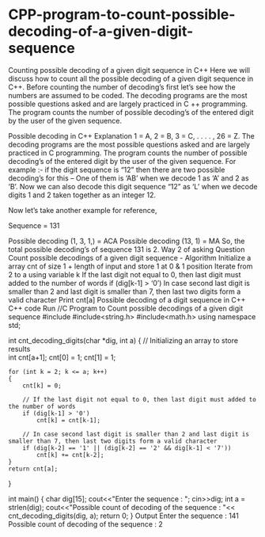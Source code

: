 # CPP-program-to-count-possible-decoding-of-a-given-digit-sequence

Counting possible decoding of a given digit sequence in C++
Here we will discuss how to count all the possible decoding of a given digit sequence in C++. Before counting the number of decoding’s first let’s see how the numbers are assumed to be coded. The decoding programs are the most possible questions asked and are largely practiced in C ++ programming. The program counts the number of possible decoding’s of the entered digit by the user of the given sequence.

Possible decoding in C++
Explanation
1 = A, 2 = B, 3 = C, . . . . , 26 = Z.
The decoding programs are the most possible questions asked and are largely practiced in C  programming. The program counts the number of possible decoding’s of the entered digit by the user of the given sequence.
For example :- if the digit sequence is “12” then there are two possible decoding’s for this – One of them is ‘AB’ when we decode 1 as ‘A’ and 2 as ‘B’. Now we can also decode this digit sequence “12” as ‘L’ when we decode digits 1 and 2 taken together as an integer 12.

Now let’s take another example for reference,

Sequence = 131

Possible decoding (1, 3, 1,)    = ACA
Possible decoding (13, 1)   = MA
So, the total possible decoding’s of sequence 131 is 2.
Way 2 of asking Question
Count possible decodings of a given digit sequence -
Algorithm
Initialize a array cnt of size 1 + length of input and store 1 at 0 & 1 position
Iterate from 2 to a using variable k
If the last digit not equal to 0, then last digit must added to the number of words if (dig[k-1] > ‘0’)
In case second last digit is smaller than 2 and last digit is smaller than 7, then last two digits form a valid character
Print cnt[a]
Possible decoding of a digit sequence in C++
C++ code
Run
//C Program to Count possible decodings of a given digit sequence
#include<iostream>
#include<string.h>
#include<math.h>
using namespace std;

int cnt_decoding_digits(char *dig, int a)
{
    // Initializing an array to store results     
    int cnt[a+1]; 
    cnt[0] = 1;
    cnt[1] = 1;

    for (int k = 2; k <= a; k++)
    {
        cnt[k] = 0;

        // If the last digit not equal to 0, then last digit must added to the number of words
        if (dig[k-1] > '0')
            cnt[k] = cnt[k-1];

        // In case second last digit is smaller than 2 and last digit is smaller than 7, then last two digits form a valid character
        if (dig[k-2] == '1' || (dig[k-2] == '2' && dig[k-1] < '7'))
            cnt[k] += cnt[k-2];
    }
    return cnt[a];
}

int main()
{
    char dig[15];
    cout<<"Enter the sequence : "; cin>>dig;
    int a = strlen(dig);
    cout<<"Possible count of decoding of the sequence : "<< cnt_decoding_digits(dig, a);
    return 0;
}
Output
Enter the sequence : 141
Possible count of decoding of the sequence : 2
